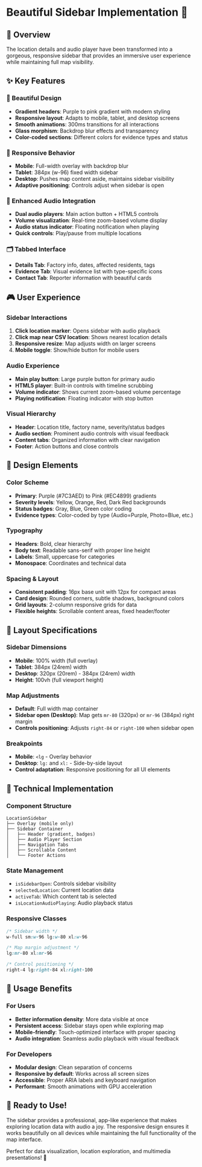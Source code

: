 # Beautiful Sidebar Implementation 🎨

## 🎯 Overview

The location details and audio player have been transformed into a gorgeous, responsive sidebar that provides an immersive user experience while maintaining full map visibility.

## ✨ Key Features

### **🎨 Beautiful Design**
- **Gradient headers**: Purple to pink gradient with modern styling
- **Responsive layout**: Adapts to mobile, tablet, and desktop screens
- **Smooth animations**: 300ms transitions for all interactions
- **Glass morphism**: Backdrop blur effects and transparency
- **Color-coded sections**: Different colors for evidence types and status

### **📱 Responsive Behavior**
- **Mobile**: Full-width overlay with backdrop blur
- **Tablet**: 384px (w-96) fixed width sidebar
- **Desktop**: Pushes map content aside, maintains sidebar visibility
- **Adaptive positioning**: Controls adjust when sidebar is open

### **🎵 Enhanced Audio Integration**
- **Dual audio players**: Main action button + HTML5 controls
- **Volume visualization**: Real-time zoom-based volume display
- **Audio status indicator**: Floating notification when playing
- **Quick controls**: Play/pause from multiple locations

### **🗂️ Tabbed Interface**
- **Details Tab**: Factory info, dates, affected residents, tags
- **Evidence Tab**: Visual evidence list with type-specific icons
- **Contact Tab**: Reporter information with beautiful cards

## 🎮 User Experience

### **Sidebar Interactions**
1. **Click location marker**: Opens sidebar with audio playback
2. **Click map near CSV location**: Shows nearest location details
3. **Responsive resize**: Map adjusts width on larger screens
4. **Mobile toggle**: Show/hide button for mobile users

### **Audio Experience**
- **Main play button**: Large purple button for primary audio
- **HTML5 player**: Built-in controls with timeline scrubbing
- **Volume indicator**: Shows current zoom-based volume percentage
- **Playing notification**: Floating indicator with stop button

### **Visual Hierarchy**
- **Header**: Location title, factory name, severity/status badges
- **Audio section**: Prominent audio controls with visual feedback
- **Content tabs**: Organized information with clear navigation
- **Footer**: Action buttons and close controls

## 🎨 Design Elements

### **Color Scheme**
- **Primary**: Purple (#7C3AED) to Pink (#EC4899) gradients
- **Severity levels**: Yellow, Orange, Red, Dark Red backgrounds
- **Status badges**: Gray, Blue, Green color coding
- **Evidence types**: Color-coded by type (Audio=Purple, Photo=Blue, etc.)

### **Typography**
- **Headers**: Bold, clear hierarchy
- **Body text**: Readable sans-serif with proper line height
- **Labels**: Small, uppercase for categories
- **Monospace**: Coordinates and technical data

### **Spacing & Layout**
- **Consistent padding**: 16px base unit with 12px for compact areas
- **Card design**: Rounded corners, subtle shadows, background colors
- **Grid layouts**: 2-column responsive grids for data
- **Flexible heights**: Scrollable content areas, fixed header/footer

## 📐 Layout Specifications

### **Sidebar Dimensions**
- **Mobile**: 100% width (full overlay)
- **Tablet**: 384px (24rem) width
- **Desktop**: 320px (20rem) - 384px (24rem) width
- **Height**: 100vh (full viewport height)

### **Map Adjustments**
- **Default**: Full width map container
- **Sidebar open (Desktop)**: Map gets `mr-80` (320px) or `mr-96` (384px) right margin
- **Controls positioning**: Adjusts `right-84` or `right-100` when sidebar open

### **Breakpoints**
- **Mobile**: `<lg` - Overlay behavior
- **Desktop**: `lg:` and `xl:` - Side-by-side layout
- **Control adaptation**: Responsive positioning for all UI elements

## 🔧 Technical Implementation

### **Component Structure**
```tsx
LocationSidebar
├── Overlay (mobile only)
├── Sidebar Container
│   ├── Header (gradient, badges)
│   ├── Audio Player Section
│   ├── Navigation Tabs
│   ├── Scrollable Content
│   └── Footer Actions
```

### **State Management**
- `isSidebarOpen`: Controls sidebar visibility
- `selectedLocation`: Current location data
- `activeTab`: Which content tab is selected
- `isLocationAudioPlaying`: Audio playback status

### **Responsive Classes**
```css
/* Sidebar width */
w-full sm:w-96 lg:w-80 xl:w-96

/* Map margin adjustment */
lg:mr-80 xl:mr-96

/* Control positioning */
right-4 lg:right-84 xl:right-100
```

## 🎯 Usage Benefits

### **For Users**
- **Better information density**: More data visible at once
- **Persistent access**: Sidebar stays open while exploring map
- **Mobile-friendly**: Touch-optimized interface with proper spacing
- **Audio integration**: Seamless audio playback with visual feedback

### **For Developers**
- **Modular design**: Clean separation of concerns
- **Responsive by default**: Works across all screen sizes
- **Accessible**: Proper ARIA labels and keyboard navigation
- **Performant**: Smooth animations with GPU acceleration

## 🚀 Ready to Use!

The sidebar provides a professional, app-like experience that makes exploring location data with audio a joy. The responsive design ensures it works beautifully on all devices while maintaining the full functionality of the map interface.

Perfect for data visualization, location exploration, and multimedia presentations! 🎉
